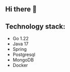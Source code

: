 ## Hi there 👋

## Technology stack:
- Go 1.22
- Java 17
- Spring
- Postgresql
- MongoDB
- Docker
###
